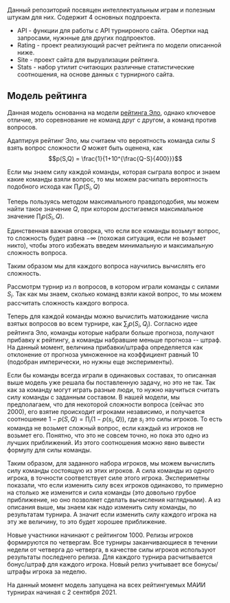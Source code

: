 Данный репозиторий посвящен интеллектуальным играм и полезным штукам для них. Содержит 4 основных подпроекта.

* API - функции для работы с API турнироного сайта. Обертки над запросами, нужнные для других подпроектов.
* Rating - проект реализующий расчет рейтинга по модели описанной ниже.
* Site - проект сайта для выруализации рейтинга.
* Stats - набор утилит считающих различные статистические соотношения, на основе данных с турнирного сайта.

## Модель рейтинга ##

Данная модель основанна на модели [рейтинга Эло](https://ru.wikipedia.org/wiki/%D0%A0%D0%B5%D0%B9%D1%82%D0%B8%D0%BD%D0%B3_%D0%AD%D0%BB%D0%BE), однако ключевое отличие, это соревнование не команд друг с другом, а команд против вопросов.

Адаптируя рейтинг Эло, мы считаем что вероятность команда силы $S$ взять вопрос сложности $Q$ может быть оценена, как $$p(S,Q) = \frac{1}{1+10^{\frac{Q-S}{400}}}$$

Если мы знаем силу каждой команды, которая сыграла вопрос и знаем какие команды взяли вопрос, то мы можем расчипать вероятность подобного исхода как $\prod_i p(S_i,Q)$

Теперь пользуясь методом максимального правдоподобия, мы можем найти такое значение $Q$, при котором достигаемся максимальное значение $\prod_i p(S_i,Q)$.

Единственная важная оговорка, что если все команды возьмут вопрос, то сложность будет равна $-\infty$ (похожая ситуация, если не возьмет никто), чтобы этого избежать введем минимальную и максимальную сложность вопроса.

Таким образом мы для каждого вопроса научились вычислять его сложность.

Рассмотрм турнир из $n$ вопросов, в котором играли команды с силами $S_i$. Так как мы знаем, сколько команд взяли какой вопрос, то мы можем рассчитать сложность каждого вопроса.

Теперь для каждой команды можно вычислить матожидание числа взятых вопросов во всем турнире, как $\sum_j p(S_i, Q_j)$. Согласно идее рейтинга Эло, команды которые набрали больше прогноза, получают прибавку к рейтингу, а команды набравшие меньше прогноза -- штраф. На данный момент, величина прибавки/штрафа определяется как отклонение от прогноза умноженное на коэффициент равный 10 (подобран имперически, но нужны еще эксперименты).

Если бы команды всегда играли в одинаковых составах, то описанная выше модель уже решала бы поставленную задачу, но это не так.
Так как за команду могут играть разные люди, то нужно научиться считать силу команды с заданным составом. 
В нашей модели, мы предполагаем, что для некоторой сложности вопроса (сейчас это 2000), его взятие происходит игроками независимо, и получается соотношение
$1-p(S,Q) = \prod_i (1-p(s_i, Q))$, где $s_i$ это силы игроков. То есть команда не возьмет сложный вопрос, если каждый из игроков не возьмет его. Понятно, что это не совсем точно, но пока это одно из лучших приближений. Из этого соотношения можно явно вывести формулу для силы команды.

Таким образом, для заданного набора игроков, мы можем вычислить силу команды состоящую из этих игроков. А сила команды из одного игрока, в точности соответствует силе этого игрока.
Экспериметны показали, что если изменить силу всех игроков одинаково, то примерно на столько же изменится и сила команды (это довольно грубое приближение, но оно позволяет сделать вычисления наглядными). А из описания выше, мы знаем как надо изменить силу команды, по результатам турнира. А значит если изменить силу каждого игрока на эту же величину, то это будет хорошее приближение.

Новые участники начинают с рейтингом 1000. Релизы игроков формируются по четвергам. Все турниры заканчивающиеся в течении недели от четверга до четверга, в качестве силы игроков используют результаты последнего релиза. Для каждого турнира расчитывается бонус/штраф для каждого игрока. Новый релиз учитывает все бонусы/штрафы игрока за неделю.

На данный момент модель запущена на всех рейтингуемых МАИИ турнирах начиная с 2 сентября 2021.


